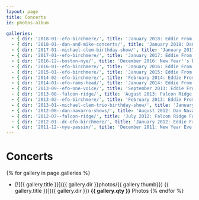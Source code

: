 ```yaml
---
layout: page
title: Concerts
id: photos-album

galleries:
  - { dir: '2018-01--efo-birchmere/', title: 'January 2018: Eddie From Ohio at the Birchmere', thumb: '02-Saturday-07.jpg', qty: '29' }
  - { dir: '2018-01--dan-and-mike-concerts/', title: 'January 2018: Dan Navarro and Michael Clem Concerts', thumb: 'IMG_0013.jpg', qty: '12' }
  - { dir: '2017-01--michael-clem-birthday-show/', title: 'January 2017: Michael Clem Birthday Show', thumb: 'IMG_0030.JPG', qty: '15' }
  - { dir: '2017-01--efo-birchmere/', title: 'January 2017: Eddie From Ohio at the Birchmere', thumb: 'Saturday_0023.JPG', qty: '32' }
  - { dir: '2016-12--boston-nye/', title: 'December 2016: New Year''s Eve in Boston', thumb: 'IMG_0052.JPG', qty: '27' }
  - { dir: '2016-01--efo-birchmere/', title: 'January 2016: Eddie From Ohio at the Birchmere', thumb: '003-EFO-Friday.JPG', qty: '49' }
  - { dir: '2015-01--efo-birchmere/', title: 'January 2015: Eddie From Ohio at the Birchmere', thumb: 'IMG_0076.JPG', qty: '14' }
  - { dir: '2014-02--efo-birchmere/', title: 'February 2014: Eddie From Ohio at the Birchmere', thumb: '37-saturday.jpg', qty: '33' }
  - { dir: '2014-01--efo-rams-head/', title: 'January 2014: Eddie From Ohio at the Rams Head', thumb: 'img_0128.jpg', qty: '12' }
  - { dir: '2013-09--efo-one-voice/', title: 'September 2013: Eddie From Ohio - One Voice', thumb: 'img_8984.jpg', qty: '18' }
  - { dir: '2013-08--falcon-ridge/', title: 'August 2013: Falcon Ridge Folk Festival', thumb: '001-Friday-The-site.JPG', qty: '248' }
  - { dir: '2013-02--efo-birchmere/', title: 'February 2013: Eddie From Ohio at the Birchmere', thumb: '128-EFO-Concert-Sunday.JPG', qty: '60' }
  - { dir: '2013-01--michael-clem-trio-birthday-show/', title: 'January 2013: Michael Clem Trio Birthday Show', thumb: 'img_0007.jpg', qty: '21' }
  - { dir: '2012-08--dan-navarro-shows/', title: 'August 2012: Dan Navarro Shows', thumb: '23-Saturday-House-concert.JPG', qty: '36' }
  - { dir: '2012-07--falcon-ridge/', title: 'July 2012: Falcon Ridge Folk Festival', thumb: '52-Gospel-Wake-Up-Call.JPG', qty: '56' }
  - { dir: '2012-01--dc-efo-birchmere/', title: 'January 2012: Eddie From Ohio at the Birchmere', thumb: '126-Saturday-Eddie-From-Ohio.JPG', qty: '118' }
  - { dir: '2011-12--nye-passim/', title: 'December 2011: New Year Eve at Passim', thumb: 'img_3053.jpg', qty: '48' }
---
```


# Concerts

{% for gallery in page.galleries %}
  * [![{{ gallery.title }}]({{ gallery.dir }}photos/{{ gallery.thumb}}) {{ gallery.title }}]({{ gallery.dir }}) **{{ gallery.qty }}** Photos
{% endfor %}
